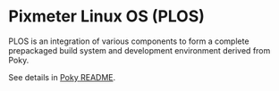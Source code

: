 Pixmeter Linux OS (PLOS)
========================

PLOS is an integration of various components to form a complete prepackaged
build system and development environment derived from Poky.

See details in [Poky README](http://git.yoctoproject.org/cgit/cgit.cgi/poky/plain/README "Yocto project").

